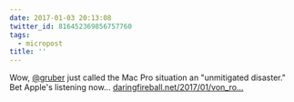 ```yaml
---
date: 2017-01-03 20:13:08
twitter_id: 816452369856757760
tags:
  - micropost
title: ''
---
```


Wow, [@gruber](https://twitter.com/gruber) just called the Mac Pro situation an "unmitigated disaster." Bet Apple's listening now... [daringfireball.net/2017/01/von_ro…](http://daringfireball.net/2017/01/von_rospach_apple_airport_mac_pro)
